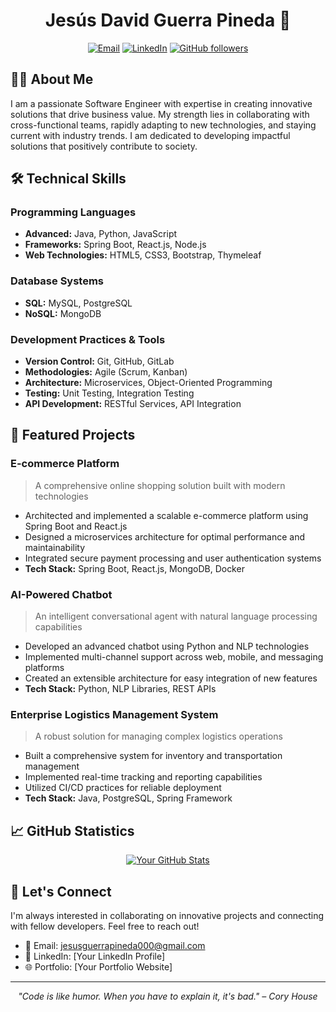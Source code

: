 <div align="center">
  
# Jesús David Guerra Pineda 👋

[![Email](https://img.shields.io/badge/Email-jesusguerrapineda000%40gmail.com-blue?style=flat-square&logo=gmail)](mailto:jesusguerrapineda000@gmail.com)
[![LinkedIn](https://img.shields.io/badge/LinkedIn-Connect-blue?style=flat-square&logo=linkedin)](https://linkedin.com/in/yourprofile)
[![GitHub followers](https://img.shields.io/github/followers/yourusername?label=Follow&style=social)](https://github.com/yourusername)

</div>

## 👨‍💻 About Me

I am a passionate Software Engineer with expertise in creating innovative solutions that drive business value. My strength lies in collaborating with cross-functional teams, rapidly adapting to new technologies, and staying current with industry trends. I am dedicated to developing impactful solutions that positively contribute to society.

## 🛠️ Technical Skills

### Programming Languages
- **Advanced:** Java, Python, JavaScript
- **Frameworks:** Spring Boot, React.js, Node.js
- **Web Technologies:** HTML5, CSS3, Bootstrap, Thymeleaf

### Database Systems
- **SQL:** MySQL, PostgreSQL
- **NoSQL:** MongoDB

### Development Practices & Tools
- **Version Control:** Git, GitHub, GitLab
- **Methodologies:** Agile (Scrum, Kanban)
- **Architecture:** Microservices, Object-Oriented Programming
- **Testing:** Unit Testing, Integration Testing
- **API Development:** RESTful Services, API Integration

## 🚀 Featured Projects

### E-commerce Platform
> A comprehensive online shopping solution built with modern technologies

- Architected and implemented a scalable e-commerce platform using Spring Boot and React.js
- Designed a microservices architecture for optimal performance and maintainability
- Integrated secure payment processing and user authentication systems
- **Tech Stack:** Spring Boot, React.js, MongoDB, Docker

### AI-Powered Chatbot
> An intelligent conversational agent with natural language processing capabilities

- Developed an advanced chatbot using Python and NLP technologies
- Implemented multi-channel support across web, mobile, and messaging platforms
- Created an extensible architecture for easy integration of new features
- **Tech Stack:** Python, NLP Libraries, REST APIs

### Enterprise Logistics Management System
> A robust solution for managing complex logistics operations

- Built a comprehensive system for inventory and transportation management
- Implemented real-time tracking and reporting capabilities
- Utilized CI/CD practices for reliable deployment
- **Tech Stack:** Java, PostgreSQL, Spring Framework

## 📈 GitHub Statistics

<div align="center">
  
[![Your GitHub Stats](https://github-readme-stats.vercel.app/api?username=yourusername&show_icons=true&theme=dracula)](https://github.com/yourusername)

</div>

## 🤝 Let's Connect

I'm always interested in collaborating on innovative projects and connecting with fellow developers. Feel free to reach out!

- 📧 Email: jesusguerrapineda000@gmail.com
- 💼 LinkedIn: [Your LinkedIn Profile]
- 🌐 Portfolio: [Your Portfolio Website]

---

<div align="center">
  
*"Code is like humor. When you have to explain it, it's bad." – Cory House*

</div>
